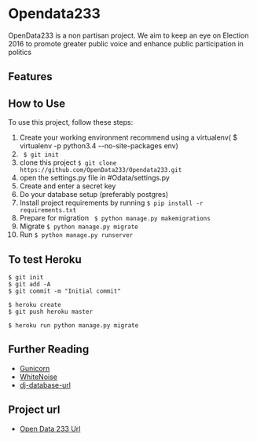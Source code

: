 # Opendata233

OpenData233 is a non partisan project. We aim to keep an eye on Election 2016 to promote greater public voice and enhance public participation in politics

## Features


## How to Use

To use this project, follow these steps:

1. Create your working environment recommend using a  virtualenv( $ virtualenv -p python3.4 --no-site-packages env)
2. ` $ git init`
3. clone this project ` $ git clone https://github.com/OpenData233/Opendata233.git `
4. open the settings.py file in #Odata/settings.py
5.  Create and enter a secret key
6. Do your database setup (preferably postgres)
7. Install project requirements by running `$ pip install -r requirements.txt`
8. Prepare for migration ` $ python manage.py makemigrations`
9. Migrate `$ python manage.py migrate`
10. Run `$ python manage.py runserver` 




## To test Heroku

    $ git init
    $ git add -A
    $ git commit -m "Initial commit"

    $ heroku create
    $ git push heroku master

    $ heroku run python manage.py migrate

## Further Reading

- [Gunicorn](https://warehouse.python.org/project/gunicorn/)
- [WhiteNoise](https://warehouse.python.org/project/whitenoise/)
- [dj-database-url](https://warehouse.python.org/project/dj-database-url/)

## Project url

- [Open Data 233 Url](http://www.opendata233.com/)
